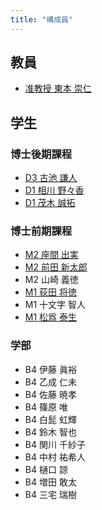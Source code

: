 ```yaml
---
title: "構成員"
---
```


## 教員

- [准教授 東本 崇仁](/tomoto/)

## 学生

### 博士後期課程

- [D3 古池 謙人](https://www.koike.app/)
- [D1 相川 野々香](/members/aikawa/)
- [D1 茂木 誠拓](/members/mogi/)

### 博士前期課程

- [M2 座間 出実](/members/zama/)
- [M2 前田 新太郎](/members/maeda/)
- M2 山崎 義徳
- [M1 荻田 将徳](/members/ogita/)
- M1 十文字 智人
- [M1 松爲 泰生](/members/matsui/)

### 学部

- B4 伊藤 眞裕
- B4 乙成 仁未
- B4 佐藤 暁孝
- B4 篠原 唯
- B4 白髭 虹輝
- B4 鈴木 智也
- B4 関川 千紗子
- B4 中村 祐希人
- B4 樋口 諒
- B4 増田 敢太
- B4 三宅 瑞樹
